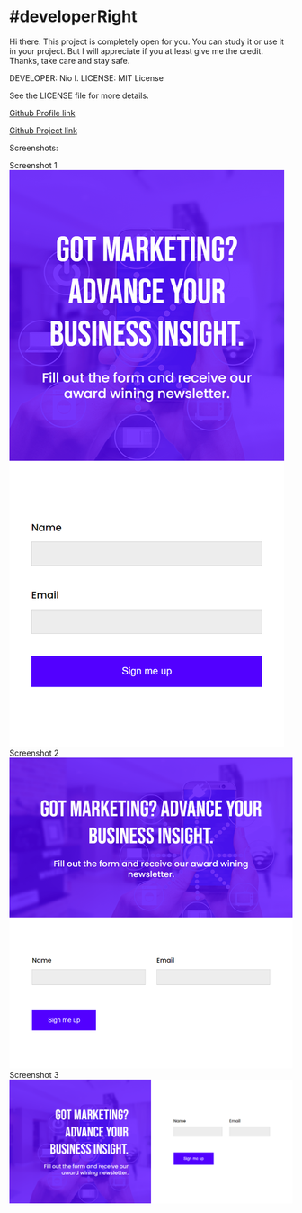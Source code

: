 # #developerRight

Hi there. This project is completely open for you. You can study it or use it in your project. But I will appreciate if you at least give me the credit. Thanks, take care and stay safe.

DEVELOPER: Nio I.
LICENSE: MIT License

See the LICENSE file for more details.

[Github Profile link](https://github.com/Autorun-AVS)

[Github Project link](https://github.com/Autorun-AVS/HTML-CSS-Simple-Landing-Page-AVS-20240701)

Screenshots:

Screenshot 1
![Project screenshot 1](screenshots/Simple-Landing-Page-AVS%20(1).png)
Screenshot 2
![Project screenshots 2](screenshots/Simple-Landing-Page-AVS%20(2).png)
Screenshot 3
![Project screenshots 3](screenshots/Simple-Landing-Page-AVS%20(3).png)